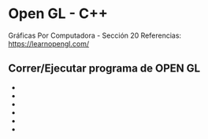 # Open GL - C++

Gráficas Por Computadora - Sección 20
Referencias:  https://learnopengl.com/

## Correr/Ejecutar programa de OPEN GL

- 
- 
- 
- 
- 
- 
